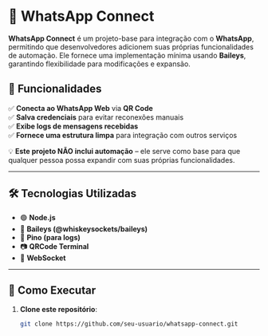 # 🚀 WhatsApp Connect

**WhatsApp Connect** é um projeto-base para integração com o **WhatsApp**, permitindo que desenvolvedores adicionem suas próprias funcionalidades de automação. Ele fornece uma implementação mínima usando **Baileys**, garantindo flexibilidade para modificações e expansão.

## 📌 Funcionalidades

✅ **Conecta ao WhatsApp Web** via **QR Code**  
✅ **Salva credenciais** para evitar reconexões manuais  
✅ **Exibe logs de mensagens recebidas**  
✅ **Fornece uma estrutura limpa** para integração com outros serviços  

💡 **Este projeto NÃO inclui automação** – ele serve como base para que qualquer pessoa possa expandir com suas próprias funcionalidades.

---

## 🛠️ Tecnologias Utilizadas

- 🟢 **Node.js**
- 🔹 **Baileys (@whiskeysockets/baileys)**
- 📜 **Pino (para logs)**
- 📷 **QRCode Terminal**
- 🔄 **WebSocket**

---

## 🚀 Como Executar

1. **Clone este repositório**:
   ```sh
   git clone https://github.com/seu-usuario/whatsapp-connect.git
